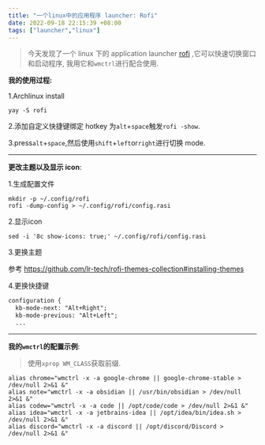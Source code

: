 ```yaml
---
title: "一个linux中的应用程序 launcher: Rofi"
date: 2022-09-18 22:15:39 +08:00
tags: ["launcher","linux"]
---
```


> 今天发现了一个 linux 下的 application launcher [rofi](https://github.com/davatorium/rofi) ,它可以快速切换窗口和启动程序,
> 我用它和`wmctrl`进行配合使用.

**我的使用过程:**

1.Archlinux install

```shell
yay -S rofi
```

2.添加自定义快捷键绑定 hotkey 为`alt`+`space`触发`rofi -show`.

3.press`alt`+`space`,然后使用`shift`+`left`or`right`进行切换 mode.

---

**更改主题以及显示 icon**:

1.生成配置文件

```shell
mkdir -p ~/.config/rofi
rofi -dump-config > ~/.config/rofi/config.rasi
```

2.显示icon

```shell
sed -i '8c show-icons: true;' ~/.config/rofi/config.rasi
```

3.更换主题

参考 <https://github.com/lr-tech/rofi-themes-collection#installing-themes>

4.更换快捷键

```txt
configuration {
  kb-mode-next: "Alt+Right";
  kb-mode-previous: "Alt+Left";
  ...
```

---

**我的`wmctrl`的配置示例**:

> 使用`xprop WM_CLASS`获取前缀.

```shell
alias chrome="wmctrl -x -a google-chrome || google-chrome-stable > /dev/null 2>&1 &"
alias note="wmctrl -x -a obsidian || /usr/bin/obsidian > /dev/null 2>&1 &"
alias codew="wmctrl -x -a code || /opt/code/code > /dev/null 2>&1 &"
alias idea="wmctrl -x -a jetbrains-idea || /opt/idea/bin/idea.sh > /dev/null 2>&1 &"
alias discord="wmctrl -x -a discord || /opt/discord/Discord > /dev/null 2>&1 &"
```
